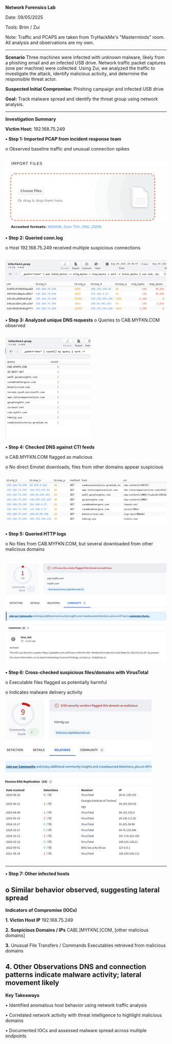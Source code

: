 **Network Forensics Lab**

Date: 09/05/2025

Tools: Brim / Zui

Note: Traffic and PCAPS are taken from TryHackMe's "Masterminds" room. All analysis and observations are my own.
 
---
**Scenario**
Three machines were infected with unknown malware, likely from a phishing email and an infected USB drive. Network traffic packet captures (one per machine) were collected. Using Zui, we analyzed the traffic to investigate the attack, identify malicious activity, and determine the responsible threat actor.

**Suspected Initial Compromise:** Phishing campaign and infected USB drive

**Goal:** Track malware spread and identify the threat group using network analysis.

---
**Investigation Summary**

**Victim Host:** 192.168.75.249

**•	Step 1: Imported PCAP from incident response team**

o	Observed baseline traffic and unusual connection spikes

![Opening a Pcacp](Screenshots/1.png)
---
**•	Step 2: Queried conn.log**

o	Host 192.168.75.249 received multiple suspicious connections

![Opening a Pcacp](Screenshots/2.png)
---
**•	Step 3: Analyzed unique DNS requests**
o	Queries to CAB.MYFKN.COM observed

![Opening a Pcacp](Screenshots/3.png)
---
**•	Step 4: Checked DNS against CTI feeds**

o CAB.MYFKN.COM flagged as malicious

o	No direct Emotet downloads; files from other domains appear suspicious

![Opening a Pcacp](Screenshots/4.png)
---
**•	Step 5: Queried HTTP logs**

o	No files from CAB.MYFKN.COM, but several downloaded from other malicious domains

![Opening a Pcacp](Screenshots/5.png)
---

**•	Step 6: Cross-checked suspicious files/domains with VirusTotal**

o	Executable files flagged as potentially harmful

o	Indicates malware delivery activity

![Opening a Pcacp](Screenshots/6.png)

---
**•	Step 7: Other infected hosts**

o	Similar behavior observed, suggesting lateral spread
---
**Indicators of Compromise (IOCs)**

**1. Victim Host IP**	192.168.75.249

**2. Suspicious Domains / IPs**	CAB[.]MYFKN[.]COM, [other malicious domains]

**3.** Unusual File Transfers / Commands	Executables retrieved from malicious domains

**4.** Other Observations	DNS and connection patterns indicate malware activity; lateral movement likely
---
**Key Takeaways**

•	Identified anomalous host behavior using network traffic analysis

•	Correlated network activity with threat intelligence to highlight malicious domains

•	Documented IOCs and assessed malware spread across multiple endpoints

